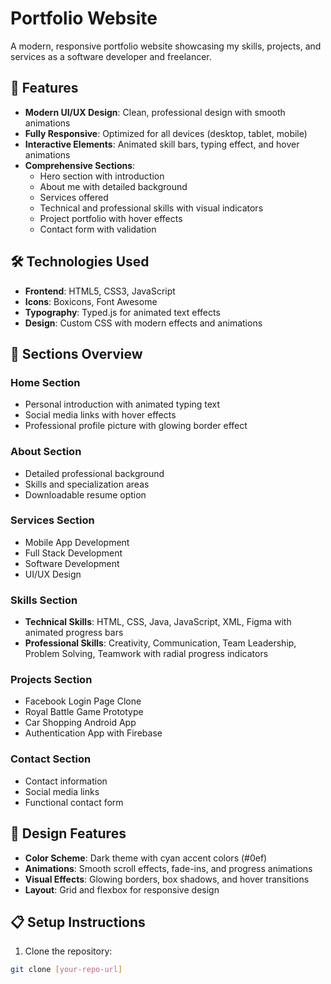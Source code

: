 # Portfolio Website

A modern, responsive portfolio website showcasing my skills, projects, and services as a software developer and freelancer.

## 🌟 Features

- **Modern UI/UX Design**: Clean, professional design with smooth animations
- **Fully Responsive**: Optimized for all devices (desktop, tablet, mobile)
- **Interactive Elements**: Animated skill bars, typing effect, and hover animations
- **Comprehensive Sections**:
  - Hero section with introduction
  - About me with detailed background
  - Services offered
  - Technical and professional skills with visual indicators
  - Project portfolio with hover effects
  - Contact form with validation

## 🛠️ Technologies Used

- **Frontend**: HTML5, CSS3, JavaScript
- **Icons**: Boxicons, Font Awesome
- **Typography**: Typed.js for animated text effects
- **Design**: Custom CSS with modern effects and animations

## 📱 Sections Overview

### Home Section
- Personal introduction with animated typing text
- Social media links with hover effects
- Professional profile picture with glowing border effect

### About Section
- Detailed professional background
- Skills and specialization areas
- Downloadable resume option

### Services Section
- Mobile App Development
- Full Stack Development
- Software Development
- UI/UX Design

### Skills Section
- **Technical Skills**: HTML, CSS, Java, JavaScript, XML, Figma with animated progress bars
- **Professional Skills**: Creativity, Communication, Team Leadership, Problem Solving, Teamwork with radial progress indicators

### Projects Section
- Facebook Login Page Clone
- Royal Battle Game Prototype
- Car Shopping Android App
- Authentication App with Firebase

### Contact Section
- Contact information
- Social media links
- Functional contact form

## 🎨 Design Features

- **Color Scheme**: Dark theme with cyan accent colors (#0ef)
- **Animations**: Smooth scroll effects, fade-ins, and progress animations
- **Visual Effects**: Glowing borders, box shadows, and hover transitions
- **Layout**: Grid and flexbox for responsive design

## 📋 Setup Instructions

1. Clone the repository:
```bash
git clone [your-repo-url]